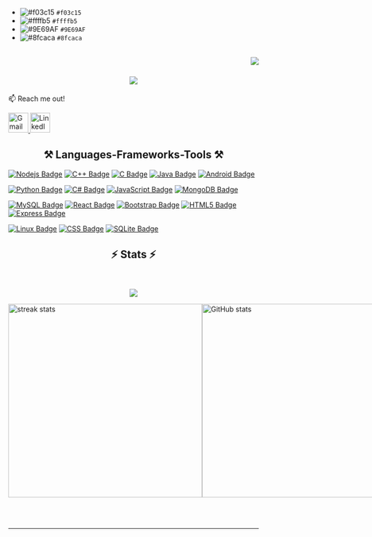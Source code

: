 - ![#f03c15](https://placehold.co/15x15/f03c15/f03c15.png) `#f03c15`
- ![#ffffb5](https://placehold.co/15x15/ffffb5/ffffb5.png) `#ffffb5`
- ![#9E69AF](https://placehold.co/15x15/9E69AF/9E69AF.png) `#9E69AF`
 - ![#8fcaca](https://placehold.co/15x15/8fcaca/8fcaca.png) `#8fcaca`



<br>
<img align="right" src="https://visitor-badge.laobi.icu/badge?page_id=EtaiWil.EtaiWil" />

<h1 align="center">
    <img src="https://readme-typing-svg.herokuapp.com/?font=Righteous&size=35&center=true&vCenter=true&width=500&height=70&duration=3000&lines=Hi+There!+👋;+I'm+Etai+Wilentzik!;" />
</h1>

:mailbox: Reach me out!<br>
<p align="left">
  <a href="mailto:etaiwil2000@gmail.com" target="_blank" rel="noreferrer">
    <img src="https://cdn.icon-icons.com/icons2/652/PNG/48/gmail_icon-icons.com_59877.png" alt="Gmail" width="40" height="40"/>
  </a>
  <a href="https://www.linkedin.com/in/etai-wilentzik-b5a106212/" target="_blank" rel="noreferrer">
    <img src="https://cdn.icon-icons.com/icons2/805/PNG/96/linkedin_icon-icons.com_65929.png" alt="LinkedIn" width="40" height="40"/>
  </a>
</p>









 

<h2 align="center">⚒️ Languages-Frameworks-Tools ⚒️</h2>



[![Nodejs Badge](https://img.shields.io/badge/-Nodejs-3C873A?style=for-the-badge&labelColor=black&logo=node.js&logoColor=3C873A)](&nbsp;&nbsp;)
[![C++ Badge](https://img.shields.io/badge/-C++-007ACC?style=for-the-badge&labelColor=black&logo=c%2B%2B&logoColor=007ACC&color=007ACC)](&nbsp;&nbsp;)
[![C Badge](https://img.shields.io/badge/-C-FFFF00?style=for-the-badge&labelColor=black&logo=c&logoColor=007ACC&color=007ACC)](&nbsp;&nbsp;)
[![Java Badge](https://img.shields.io/badge/Java-61DBFB?style=for-the-badge&labelColor=black&logo=openjdk&logoColor=FF0000)](&nbsp;&nbsp;)
[![Android Badge](https://img.shields.io/badge/-Android-4285f4?style=for-the-badge&labelColor=black&logo=android&logoColor=3DDC84&color=9E69AF)](&nbsp;&nbsp;)

[![Python Badge](https://img.shields.io/badge/-Python-3776AB?style=for-the-badge&labelColor=black&logo=python&logoColor=FFD43B)](&nbsp;&nbsp;)
[![C# Badge](https://img.shields.io/badge/-C%23-239120?style=for-the-badge&labelColor=black&logo=c-sharp&logoColor=white&color=239120)](&nbsp;&nbsp;)
[![JavaScript Badge](https://img.shields.io/badge/-JavaScript-F7DF1E?style=for-the-badge&labelColor=black&logo=javascript&logoColor=F7DF1E)](&nbsp;&nbsp;)
[![MongoDB Badge](https://img.shields.io/badge/-MongoDB-47A248?style=for-the-badge&labelColor=black&logo=mongodb&logoColor=white)](&nbsp;&nbsp;)

[![MySQL Badge](https://img.shields.io/badge/MySQL-005C84?style=for-the-badge&k&logo=mysql&logoColor=white)](&nbsp;&nbsp;)
[![React Badge](https://img.shields.io/badge/-React-61DBFB?style=for-the-badge&labelColor=black&logo=react&logoColor=61DBFB)](&nbsp;&nbsp;&nbsp;&nbsp;)
[![Bootstrap Badge](https://img.shields.io/badge/-Bootstrap-563D7C?style=for-the-badge&labelColor=black&logo=bootstrap&logoColor=563D7C)](&nbsp;&nbsp;&nbsp;&nbsp;)
[![HTML5 Badge](https://img.shields.io/badge/-HTML5-E34F26?style=for-the-badge&labelColor=black&logo=html5&logoColor=E34F26)](&nbsp;&nbsp;&nbsp;&nbsp;)
[![Express Badge](https://img.shields.io/badge/-Express-000000?style=for-the-badge&labelColor=black&logo=express&logoColor=white)](&nbsp;&nbsp;&nbsp;&nbsp;)


[![Linux Badge](https://img.shields.io/badge/Linux-f03c15?style=for-the-badge&labelColor=005C84&logo=linux&logoColor=white)](&nbsp;&nbsp;)
[![CSS Badge](https://img.shields.io/badge/-CSS-1572B6?style=for-the-badge&labelColor=black&logo=css3&logoColor=1572B6)](&nbsp;&nbsp;)
[![SQLite Badge](https://img.shields.io/badge/SQLite-9E69AF?style=for-the-badge&labelColor=005C84&logo=sqlite&logoColor=white)](&nbsp;&nbsp;)

<h2 align="center">⚡ Stats ⚡</h2>

<br>

<p align="center">
  <a href="https://github.com/EtaiWil/github-readme-stats">
    <img src="https://github-readme-stats.vercel.app/api/top-langs/?username=EtaiWil&layout=compact&&theme=react&alt="Etai's Top Langs">
  </a>
</p>

 <div style="display: flex; justify-content: space-between; align-items: center;">
  <img width="390" src="https://streak-stats.demolab.com/?user=EtaiWil&count_private=true&theme=react&border_radius=10" alt="streak stats" />
  <img width="390" src="https://github-readme-stats.vercel.app/api?username=EtaiWil&show_icons=true&theme=react" alt="GitHub stats" />
</div>



<br/><br/>
<hr/>
















